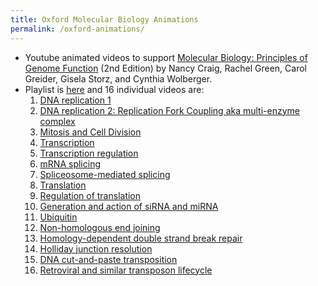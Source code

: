 ```yaml
---
title: Oxford Molecular Biology Animations
permalink: /oxford-animations/
---
```


* Youtube animated videos to support [Molecular Biology: Principles of Genome Function](https://www.amazon.com/Molecular-Biology-Principles-Genome-Function/dp/0198788657/) (2nd Edition) by Nancy Craig, Rachel Green, Carol Greider, Gisela Storz, and Cynthia Wolberger. 
* Playlist is [here](https://www.youtube.com/playlist?list=PL3MAPgqN8JWib86aCRPB6hPcIMvJqR975) and 16 individual videos are:
	1. [DNA replication 1](https://www.youtube.com/watch?v=0Ha9nppnwOc&list=PL3MAPgqN8JWib86aCRPB6hPcIMvJqR975&index=2&t=0s)
	2. [DNA replication 2: Replication Fork Coupling aka multi-enzyme complex](https://www.youtube.com/watch?v=QMX7IpME7X8&list=PL3MAPgqN8JWib86aCRPB6hPcIMvJqR975&index=2)
	3. [Mitosis and Cell Division](https://www.youtube.com/watch?v=3BwvRg8DwPk&list=PL3MAPgqN8JWib86aCRPB6hPcIMvJqR975&index=3)
	4. [Transcription](https://www.youtube.com/watch?v=XzVXhemtwmA&list=PL3MAPgqN8JWib86aCRPB6hPcIMvJqR975&index=4)
	5. [Transcription regulation](https://www.youtube.com/watch?v=Gs3llepaaB0&list=PL3MAPgqN8JWib86aCRPB6hPcIMvJqR975&index=5)
	6. [mRNA splicing](https://www.youtube.com/watch?v=YgmoHtLGb5c&list=PL3MAPgqN8JWib86aCRPB6hPcIMvJqR975&index=6)
	7. [Spliceosome-mediated splicing](https://www.youtube.com/watch?v=q63JCoLDR2w&list=PL3MAPgqN8JWib86aCRPB6hPcIMvJqR975&index=7)
	8. [Translation](https://www.youtube.com/watch?v=8Hsz_Vmcy-Y&list=PL3MAPgqN8JWib86aCRPB6hPcIMvJqR975&index=8)
	9. [Regulation of translation](https://www.youtube.com/watch?v=MpO9ivZD-os&list=PL3MAPgqN8JWib86aCRPB6hPcIMvJqR975&index=9)
	10. [Generation and action of siRNA and miRNA](https://www.youtube.com/watch?v=5YsTW5i0Xro&list=PL3MAPgqN8JWib86aCRPB6hPcIMvJqR975&index=10)
	11. [Ubiquitin](https://www.youtube.com/watch?v=eZVDmyCbq8s&list=PL3MAPgqN8JWib86aCRPB6hPcIMvJqR975&index=11)
	12. [Non-homologous end joining](https://www.youtube.com/watch?v=31stiofJjYw&list=PL3MAPgqN8JWib86aCRPB6hPcIMvJqR975&index=12)
	13. [Homology-dependent double strand break repair](https://www.youtube.com/watch?v=86JCMM5kb2A&list=PL3MAPgqN8JWib86aCRPB6hPcIMvJqR975&index=13)
	14. [Holliday junction resolution](https://www.youtube.com/watch?v=MvnWxN81Qps&list=PL3MAPgqN8JWib86aCRPB6hPcIMvJqR975&index=14)
	15. [DNA cut-and-paste transposition](https://www.youtube.com/watch?v=XYZHMGUGq6o&list=PL3MAPgqN8JWib86aCRPB6hPcIMvJqR975&index=15)
	16. [Retroviral and similar transposon lifecycle](https://www.youtube.com/watch?v=OxwKuFZbDzc&list=PL3MAPgqN8JWib86aCRPB6hPcIMvJqR975&index=16)
